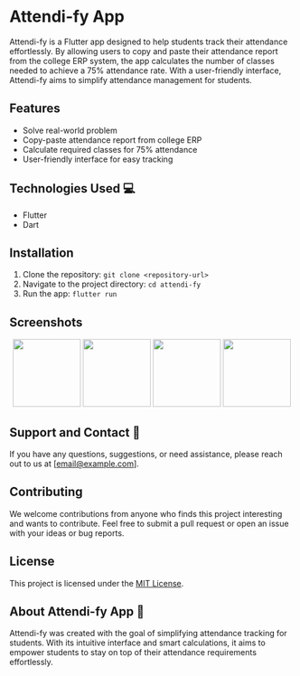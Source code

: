 # Attendi-fy App
Attendi-fy is a Flutter app designed to help students track their attendance effortlessly. By allowing users to copy and paste their attendance report from the college ERP system, the app calculates the number of classes needed to achieve a 75% attendance rate. With a user-friendly interface, Attendi-fy aims to simplify attendance management for students.

## Features
- Solve real-world problem
- Copy-paste attendance report from college ERP
- Calculate required classes for 75% attendance
- User-friendly interface for easy tracking

## Technologies Used 💻
- Flutter
- Dart

## Installation
1. Clone the repository: `git clone <repository-url>`
2. Navigate to the project directory: `cd attendi-fy`
3. Run the app: `flutter run`

## Screenshots

<p align="center">
  <img src="https://github.com/helloamj/Attendi-fy-app/assets/110400753/053f287b-80ea-4e28-9ba8-c2608abb91e8" width="120"  />
  <img src="https://github.com/helloamj/Attendi-fy-app/assets/110400753/c705ae92-74d3-43b8-b989-8a486b125eed" width="120" /> 
  <img src="https://github.com/helloamj/Attendi-fy-app/assets/110400753/047a8a75-8e37-40d2-8907-5ccb00423990" width="120" />
  <img src="https://github.com/helloamj/Attendi-fy-app/assets/110400753/1e721fb5-cab9-44a7-9fda-3308bf91c5e7" width="120" />
</p>

## Support and Contact 📧
If you have any questions, suggestions, or need assistance, please reach out to us at [email@example.com].

## Contributing
We welcome contributions from anyone who finds this project interesting and wants to contribute. Feel free to submit a pull request or open an issue with your ideas or bug reports.

## License
This project is licensed under the [MIT License](LICENSE).

## About Attendi-fy App 🌟
Attendi-fy was created with the goal of simplifying attendance tracking for students. With its intuitive interface and smart calculations, it aims to empower students to stay on top of their attendance requirements effortlessly.
